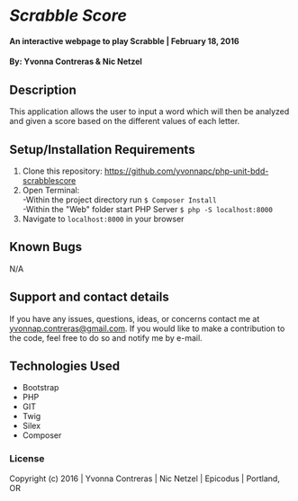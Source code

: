 # _Scrabble Score_

#### An interactive webpage to play Scrabble  | February 18, 2016

#### By: Yvonna Contreras & Nic Netzel

## Description

This application allows the user to input a word which will then be analyzed and given a score based on the different values of each letter. 

## Setup/Installation Requirements

1. Clone this repository: https://github.com/yvonnapc/php-unit-bdd-scrabblescore
2. Open Terminal:<br>
     -Within the project directory run ```$ Composer Install ```<br>
     -Within the "Web" folder start PHP Server ```$ php -S localhost:8000```<br>
3. Navigate to ```localhost:8000``` in your browser<br>

## Known Bugs

N/A

## Support and contact details

If you have any issues, questions, ideas, or concerns contact me at yvonnap.contreras@gmail.com. If you would like to make a contribution to the code, feel free to do so and notify me by e-mail.

## Technologies Used

* Bootstrap
* PHP
* GIT
* Twig
* Silex
* Composer

### License

Copyright (c) 2016  |  Yvonna Contreras  |   Nic Netzel  |  Epicodus  |  Portland, OR
